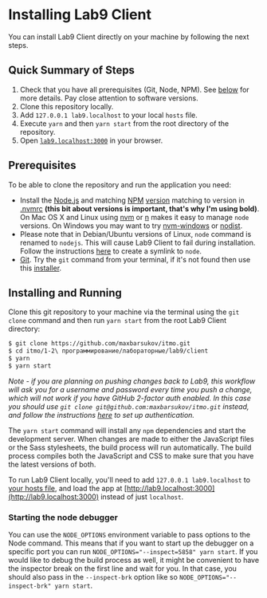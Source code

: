 # Installing Lab9 Client

You can install Lab9 Client directly on your machine by following the next steps.

## Quick Summary of Steps

1. Check that you have all prerequisites (Git, Node, NPM). See [below](install.md#prerequisites) for more details. Pay close attention to software versions.
2. Clone this repository locally.
3. Add `127.0.0.1 lab9.localhost` to your local `hosts` file.
4. Execute `yarn` and then `yarn start` from the root directory of the repository.
5. Open [`lab9.localhost:3000`](http://lab9.localhost:3000/) in your browser.

## Prerequisites

To be able to clone the repository and run the application you need:

- Install the [Node.js](http://nodejs.org/) and matching [NPM](https://www.npmjs.com/) [version](https://nodejs.org/en/download/releases/) matching to version in [.nvmrc](../.nvmrc) **(this bit about versions is important, that's why I'm using bold)**. On Mac OS X and Linux using [nvm](https://github.com/creationix/nvm) or [n](https://github.com/tj/n) makes it easy to manage `node` versions. On Windows you may want to try [nvm-windows](https://github.com/coreybutler/nvm-windows) or [nodist](https://github.com/marcelklehr/nodist).
- Please note that in Debian/Ubuntu versions of Linux, `node` command is renamed to `nodejs`. This will cause Lab9 Client to fail during installation. Follow the instructions [here](https://stackoverflow.com/a/18130296) to create a symlink to `node`.
- [Git](http://git-scm.com/). Try the `git` command from your terminal, if it's not found then use this [installer](http://git-scm.com/download/).

## Installing and Running

Clone this git repository to your machine via the terminal using the `git clone` command and then run `yarn start` from the root Lab9 Client directory:

```bash
$ git clone https://github.com/maxbarsukov/itmo.git
$ cd itmo/1-2\ программирование/лабораторные/lab9/client
$ yarn
$ yarn start
```

<!--eslint ignore no-emphasis-as-heading-->

_Note - if you are planning on pushing changes back to Lab9, this workflow will ask you for a username and password every time you push a change, which will not work if you have GitHub 2-factor auth enabled. In this case you should use `git clone git@github.com:maxbarsukov/itmo.git` instead, and follow the instructions [here](https://help.github.com/articles/about-ssh/) to set up authentication._

The `yarn start` command will install any `npm` dependencies and start the development server. When changes are made to either the JavaScript files or the Sass stylesheets, the build process will run automatically. The build process compiles both the JavaScript and CSS to make sure that you have the latest versions of both.

To run Lab9 Client locally, you'll need to add `127.0.0.1 lab9.localhost` to [your hosts file](http://www.howtogeek.com/howto/27350/beginner-geek-how-to-edit-your-hosts-file/), and load the app at [http://lab9.localhost:3000](http://lab9.localhost:3000) instead of just `localhost`.

### Starting the node debugger

You can use the `NODE_OPTIONS` environment variable to pass options to the Node command. This means that if you want to start up the debugger on a specific port you can run `NODE_OPTIONS="--inspect=5858" yarn start`. If you would like to debug the build process as well, it might be convenient to have the inspector break on the first line and wait for you. In that case, you should also pass in the `--inspect-brk` option like so `NODE_OPTIONS="--inspect-brk" yarn start`.
